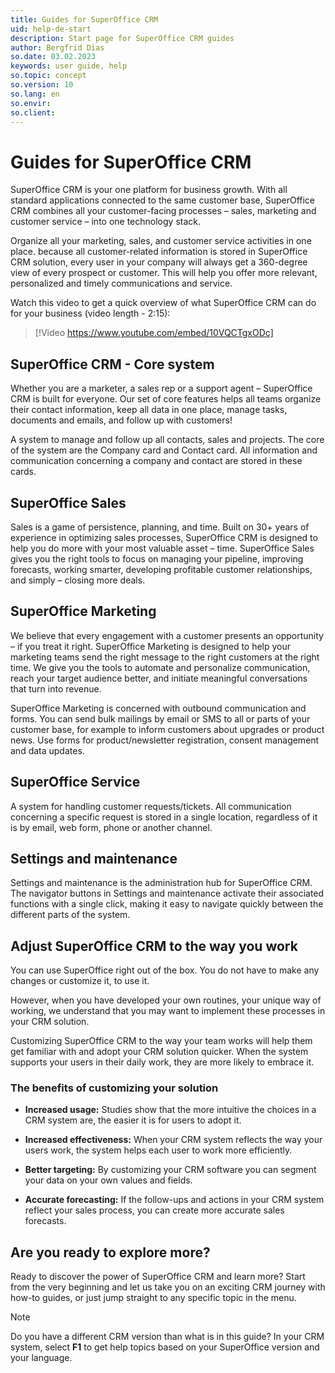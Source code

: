 ```yaml
---
title: Guides for SuperOffice CRM
uid: help-de-start
description: Start page for SuperOffice CRM guides
author: Bergfrid Dias
so.date: 03.02.2023
keywords: user guide, help
so.topic: concept
so.version: 10
so.lang: en
so.envir:
so.client:
---
```


# Guides for SuperOffice CRM

SuperOffice CRM is your one platform for business growth. With all standard applications connected to the same customer base, SuperOffice CRM combines all your customer-facing processes – sales, marketing and customer service – into one technology stack.

Organize all your marketing, sales, and customer service activities in one place. because all customer-related information is stored in SuperOffice CRM solution, every user in your company will always get a 360-degree view of every prospect or customer. This will help you offer more relevant, personalized and timely communications and service.

Watch this video to get a quick overview of what SuperOffice CRM can do for your business (video length - 2:15):

<!-- markdownlint-disable-next-line MD034 DOCSMD007 -->
> [!Video https://www.youtube.com/embed/10VQCTgxODc]

## SuperOffice CRM - Core system

Whether you are a marketer, a sales rep or a support agent – SuperOffice CRM is built for everyone. Our set of core features helps all teams organize their contact information, keep all data in one place, manage tasks, documents and emails, and follow up with customers!

A system to manage and follow up all contacts, sales and projects. The core of the system are the Company card and Contact card. All information and communication concerning a company and contact are stored in these cards.

## SuperOffice Sales

Sales is a game of persistence, planning, and time. Built on 30+ years of experience in optimizing sales processes, SuperOffice CRM is designed to help you do more with your most valuable asset – time. SuperOffice Sales gives you the right tools to focus on managing your pipeline, improving forecasts, working smarter, developing profitable customer relationships, and simply – closing more deals.

## SuperOffice Marketing

We believe that every engagement with a customer presents an opportunity – if you treat it right. SuperOffice Marketing is designed to help your marketing teams send the right message to the right customers at the right time. We give you the tools to automate and personalize communication, reach your target audience better, and initiate meaningful conversations that turn into revenue.

SuperOffice Marketing is concerned with outbound communication and forms. You can send bulk mailings by email or SMS to all or parts of your customer base, for example to inform customers about upgrades or product news. Use forms for product/newsletter registration, consent management and data updates.

## SuperOffice Service

A system for handling customer requests/tickets. All communication concerning a specific request is stored in a single location, regardless of it is by email, web form, phone or another channel.

## Settings and maintenance

Settings and maintenance is the administration hub for SuperOffice CRM. The navigator buttons in Settings and maintenance activate their associated functions with a single click, making it easy to navigate quickly between the different parts of the system.

## Adjust SuperOffice CRM to the way you work

You can use SuperOffice right out of the box. You do not have to make any changes or customize it, to use it.

However, when you have developed your own routines, your unique way of working, we understand that you may want to implement these processes in your CRM solution.

Customizing SuperOffice CRM to the way your team works will help them get familiar with and adopt your CRM solution quicker. When the system supports your users in their daily work, they are more likely to embrace it.

### The benefits of customizing your solution

* **Increased usage:** Studies show that the more intuitive the choices in a CRM system are, the easier it is for users to adopt it.

* **Increased effectiveness:** When your CRM system reflects the way your users work, the system helps each user to work more efficiently.

* **Better targeting:** By customizing your CRM software you can segment your data on your own values and fields.

* **Accurate forecasting:** If the follow-ups and actions in your CRM system reflect your sales process, you can create more accurate sales forecasts.

## Are you ready to explore more?

Ready to discover the power of SuperOffice CRM and learn more? Start from the very beginning and let us take you on an exciting CRM journey with how-to guides, or just jump straight to any specific topic in the menu.

> [!NOTE]
> Do you have a different CRM version than what is in this guide? In your CRM system, select **F1** to get help topics based on your SuperOffice version and your language.

<!-- Referenced links -->

<!-- Referenced images -->

